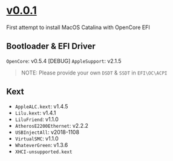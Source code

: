 # [v0.0.1](https://github.com/socheatsok78/MSI-GP62MVR-7RF-OpenCore-EFI/releases/tag/v0.0.1)
First attempt to install MacOS Catalina with OpenCore EFI

## Bootloader & EFI Driver
`OpenCore`: v0.5.4 [DEBUG]
`AppleSupport`: v2.1.5

> NOTE: Please provide your own `DSDT` & `SSDT` in `EFI\OC\ACPI`

## Kext
- `AppleALC.kext`: v1.4.5
- `Lilu.kext`: v1.4.1
- `LiluFriend`: v1.1.0
- `AtherosE2200Ethernet`: v2.2.2
- `USBInjectAll`: v2018-1108
- `VirtualSMC`: v1.1.0
- `WhateverGreen`: v1.3.6
- `XHCI-unsupported.kext`
